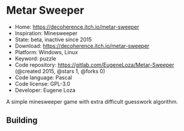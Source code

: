 # Metar Sweeper

- Home: https://decoherence.itch.io/metar-sweeper
- Inspiration: Minesweeper
- State: beta, inactive since 2015
- Download: https://decoherence.itch.io/metar-sweeper
- Platform: Windows, Linux
- Keyword: puzzle
- Code repository: https://gitlab.com/EugeneLoza/Metar-Sweeper (@created 2015, @stars 1, @forks 0)
- Code language: Pascal
- Code license: GPL-3.0
- Developer: Eugene Loza

A simple minesweeper game with extra difficult guesswork algorithm.

## Building
